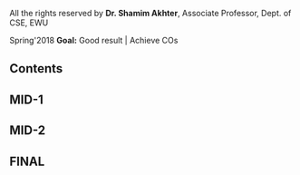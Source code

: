 All the rights reserved by **Dr. Shamim Akhter**, Associate Professor, Dept. of CSE, EWU

Spring'2018 **Goal:** Good result | Achieve COs

Contents
--------

MID-1
-----

MID-2
-----

FINAL
-----